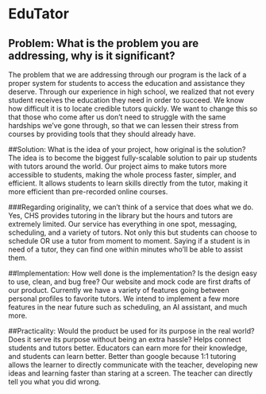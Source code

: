 # EduTator

## Problem: What is the problem you are addressing, why is it significant?
The problem that we are addressing through our program is the lack of  a proper system for students to access the education and assistance they deserve. Through our experience in high school, we realized that not every student receives the education they need in order to succeed. We know how difficult it is to locate credible tutors quickly. We want to change this so that those who come after us don’t need to struggle with the same hardships we’ve gone through, so that we can lessen their stress from courses by providing tools that they should already have. 

##Solution: What is the idea of your project, how original is the solution? 
The idea is to become the biggest fully-scalable solution to pair up students with tutors around the world. Our project aims to make tutors more accessible to students, making the whole process faster, simpler, and efficient. It allows students to learn skills directly from the tutor, making it more efficient than pre-recorded online courses.

###Regarding originality, we can’t think of a service that does what we do. Yes, CHS provides tutoring in the library but the hours and tutors are extremely limited. Our service has everything in one spot, messaging, scheduling, and a variety of tutors. Not only this but students can choose to schedule OR use a tutor from moment to moment. Saying if a student is in need of a tutor, they can find one within minutes who’ll be able to assist them.

##Implementation: How well done is the implementation? Is the design easy to use, clean, and bug free?
Our website and mock code are first drafts of our product. Currently we have a variety of features going between personal profiles to favorite tutors. We intend to implement a few more features in the near future such as scheduling, an AI assistant, and much more.

##Practicality: Would the product be used for its purpose in the real world? Does it serve its purpose without being an extra hassle?
Helps connect students and tutors better. Educators can earn more for their knowledge, and students can learn better. 
Better than google because 1:1 tutoring allows the learner to directly communicate with the teacher, developing new ideas and learning faster than staring at a screen. The teacher can directly tell you what you did wrong. 
